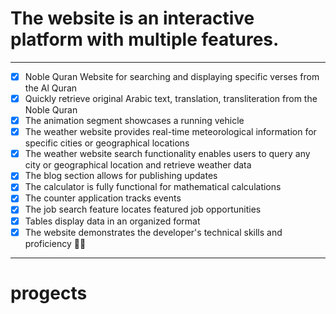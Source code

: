 # The website is an interactive platform with multiple features.
---
- [x] Noble Quran Website for searching and displaying specific verses from the Al Quran
- [x] Quickly retrieve original Arabic text, translation, transliteration from the Noble Quran
- [x] The animation segment showcases a running vehicle
- [x] The weather website provides real-time meteorological information for specific cities or geographical locations
- [x] The weather website search functionality enables users to query any city or geographical location and retrieve weather data
- [x] The blog section allows for publishing updates
- [x] The calculator is fully functional for mathematical calculations
- [x] The counter application tracks events
- [x] The job search feature locates featured job opportunities
- [x] Tables display data in an organized format
- [x] The website demonstrates the developer's technical skills and proficiency 🤏😎
---

# progects
